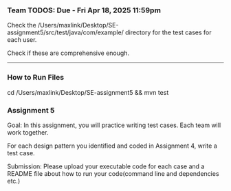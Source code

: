 ### Team TODOS: Due - Fri Apr 18, 2025 11:59pm 

Check the /Users/maxlink/Desktop/SE-assignment5/src/test/java/com/example/ directory for the test cases for each user. 

Check if these are comprehensive enough. 

---

### How to Run Files

cd /Users/maxlink/Desktop/SE-assignment5 && mvn test 

### Assignment 5

Goal: In this assignment, you will practice writing test cases.
Each team will work together.

For each design pattern you identified and coded in Assignment 4, write a test case.

Submission: Please upload your executable code for each case and a README file about how to run your code(command line and dependencies etc.)
